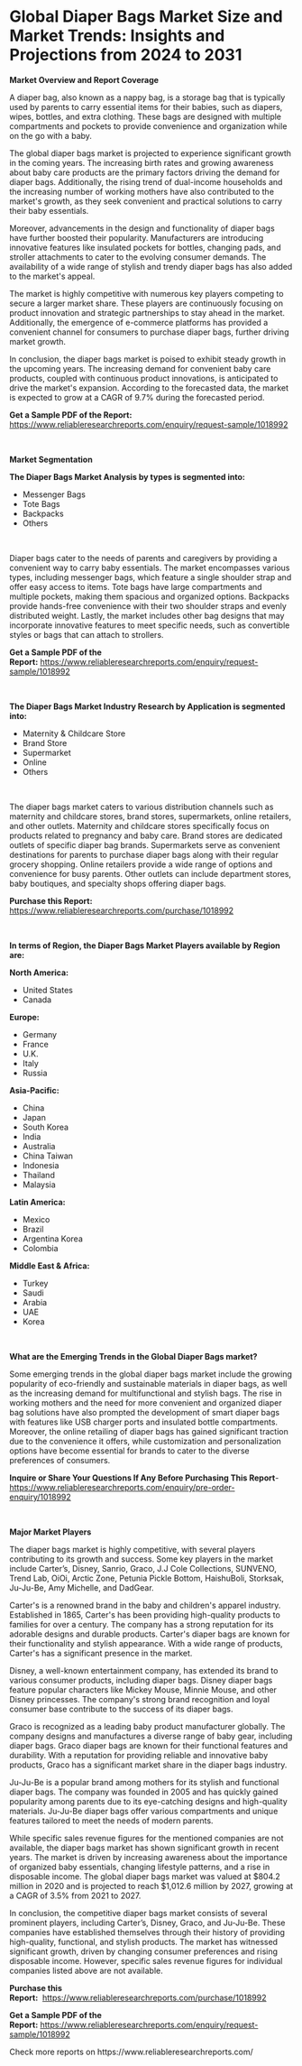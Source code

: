 <p><h1>Global Diaper Bags Market Size and Market Trends: Insights and Projections from 2024 to 2031</h1></p><p><strong>Market Overview and Report Coverage</strong></p>
<p><p>A diaper bag, also known as a nappy bag, is a storage bag that is typically used by parents to carry essential items for their babies, such as diapers, wipes, bottles, and extra clothing. These bags are designed with multiple compartments and pockets to provide convenience and organization while on the go with a baby.</p><p>The global diaper bags market is projected to experience significant growth in the coming years. The increasing birth rates and growing awareness about baby care products are the primary factors driving the demand for diaper bags. Additionally, the rising trend of dual-income households and the increasing number of working mothers have also contributed to the market's growth, as they seek convenient and practical solutions to carry their baby essentials.</p><p>Moreover, advancements in the design and functionality of diaper bags have further boosted their popularity. Manufacturers are introducing innovative features like insulated pockets for bottles, changing pads, and stroller attachments to cater to the evolving consumer demands. The availability of a wide range of stylish and trendy diaper bags has also added to the market's appeal.</p><p>The market is highly competitive with numerous key players competing to secure a larger market share. These players are continuously focusing on product innovation and strategic partnerships to stay ahead in the market. Additionally, the emergence of e-commerce platforms has provided a convenient channel for consumers to purchase diaper bags, further driving market growth.</p><p>In conclusion, the diaper bags market is poised to exhibit steady growth in the upcoming years. The increasing demand for convenient baby care products, coupled with continuous product innovations, is anticipated to drive the market's expansion. According to the forecasted data, the market is expected to grow at a CAGR of 9.7% during the forecasted period.</p></p>
<p><strong>Get a Sample PDF of the Report:</strong> <a href="https://www.reliableresearchreports.com/enquiry/request-sample/1018992">https://www.reliableresearchreports.com/enquiry/request-sample/1018992</a></p>
<p>&nbsp;</p>
<p><strong>Market Segmentation</strong></p>
<p><strong>The Diaper Bags Market Analysis by types is segmented into:</strong></p>
<p><ul><li>Messenger Bags</li><li>Tote Bags</li><li>Backpacks</li><li>Others</li></ul></p>
<p>&nbsp;</p>
<p><p>Diaper bags cater to the needs of parents and caregivers by providing a convenient way to carry baby essentials. The market encompasses various types, including messenger bags, which feature a single shoulder strap and offer easy access to items. Tote bags have large compartments and multiple pockets, making them spacious and organized options. Backpacks provide hands-free convenience with their two shoulder straps and evenly distributed weight. Lastly, the market includes other bag designs that may incorporate innovative features to meet specific needs, such as convertible styles or bags that can attach to strollers.</p></p>
<p><strong>Get a Sample PDF of the Report:</strong>&nbsp;<a href="https://www.reliableresearchreports.com/enquiry/request-sample/1018992">https://www.reliableresearchreports.com/enquiry/request-sample/1018992</a></p>
<p>&nbsp;</p>
<p><strong>The Diaper Bags Market Industry Research by Application is segmented into:</strong></p>
<p><ul><li>Maternity & Childcare Store</li><li>Brand Store</li><li>Supermarket</li><li>Online</li><li>Others</li></ul></p>
<p>&nbsp;</p>
<p><p>The diaper bags market caters to various distribution channels such as maternity and childcare stores, brand stores, supermarkets, online retailers, and other outlets. Maternity and childcare stores specifically focus on products related to pregnancy and baby care. Brand stores are dedicated outlets of specific diaper bag brands. Supermarkets serve as convenient destinations for parents to purchase diaper bags along with their regular grocery shopping. Online retailers provide a wide range of options and convenience for busy parents. Other outlets can include department stores, baby boutiques, and specialty shops offering diaper bags.</p></p>
<p><strong>Purchase this Report:</strong>&nbsp; <a href="https://www.reliableresearchreports.com/purchase/1018992">https://www.reliableresearchreports.com/purchase/1018992</a></p>
<p>&nbsp;</p>
<p><strong>In terms of Region, the Diaper Bags Market Players available by Region are:</strong></p>
<p>
    <p> <strong> North America: </strong>
        <ul>
            <li>United States</li>
            <li>Canada</li>
        </ul>
        </p> 
    <p> <strong> Europe: </strong>
        <ul>
            <li>Germany</li>
            <li>France</li>
            <li>U.K.</li>
            <li>Italy</li>
            <li>Russia</li>
        </ul>
        </p> 
    <p> <strong> Asia-Pacific: </strong>
        <ul>
            <li>China</li>
            <li>Japan</li>
            <li>South Korea</li>
            <li>India</li>
            <li>Australia</li>
            <li>China Taiwan</li>
            <li>Indonesia</li>
            <li>Thailand</li>
            <li>Malaysia</li>
        </ul>
        </p> 
    <p> <strong> Latin America: </strong>
        <ul>
            <li>Mexico</li>
            <li>Brazil</li>
            <li>Argentina Korea</li>
            <li>Colombia</li>
        </ul>
        </p> 
    <p> <strong> Middle East & Africa: </strong>
        <ul>
            <li>Turkey</li>
            <li>Saudi</li>
            <li>Arabia</li>
            <li>UAE</li>
            <li>Korea</li>
        </ul>
    </p>
    </p>
<p>&nbsp;</p>
<p><strong>What are the Emerging Trends in the Global Diaper Bags market?</strong></p>
<p><p>Some emerging trends in the global diaper bags market include the growing popularity of eco-friendly and sustainable materials in diaper bags, as well as the increasing demand for multifunctional and stylish bags. The rise in working mothers and the need for more convenient and organized diaper bag solutions have also prompted the development of smart diaper bags with features like USB charger ports and insulated bottle compartments. Moreover, the online retailing of diaper bags has gained significant traction due to the convenience it offers, while customization and personalization options have become essential for brands to cater to the diverse preferences of consumers.</p></p>
<p><strong>Inquire or Share Your Questions If Any Before Purchasing This Report</strong>- <a href="https://www.reliableresearchreports.com/enquiry/pre-order-enquiry/1018992">https://www.reliableresearchreports.com/enquiry/pre-order-enquiry/1018992</a></p>
<p>&nbsp;</p>
<p><strong>Major Market Players</strong></p>
<p><p>The diaper bags market is highly competitive, with several players contributing to its growth and success. Some key players in the market include Carter’s, Disney, Sanrio, Graco, J.J Cole Collections, SUNVENO, Trend Lab, OiOi, Arctic Zone, Petunia Pickle Bottom, HaishuBoli, Storksak, Ju-Ju-Be, Amy Michelle, and DadGear.</p><p>Carter's is a renowned brand in the baby and children's apparel industry. Established in 1865, Carter's has been providing high-quality products to families for over a century. The company has a strong reputation for its adorable designs and durable products. Carter's diaper bags are known for their functionality and stylish appearance. With a wide range of products, Carter's has a significant presence in the market.</p><p>Disney, a well-known entertainment company, has extended its brand to various consumer products, including diaper bags. Disney diaper bags feature popular characters like Mickey Mouse, Minnie Mouse, and other Disney princesses. The company's strong brand recognition and loyal consumer base contribute to the success of its diaper bags.</p><p>Graco is recognized as a leading baby product manufacturer globally. The company designs and manufactures a diverse range of baby gear, including diaper bags. Graco diaper bags are known for their functional features and durability. With a reputation for providing reliable and innovative baby products, Graco has a significant market share in the diaper bags industry.</p><p>Ju-Ju-Be is a popular brand among mothers for its stylish and functional diaper bags. The company was founded in 2005 and has quickly gained popularity among parents due to its eye-catching designs and high-quality materials. Ju-Ju-Be diaper bags offer various compartments and unique features tailored to meet the needs of modern parents.</p><p>While specific sales revenue figures for the mentioned companies are not available, the diaper bags market has shown significant growth in recent years. The market is driven by increasing awareness about the importance of organized baby essentials, changing lifestyle patterns, and a rise in disposable income. The global diaper bags market was valued at $804.2 million in 2020 and is projected to reach $1,012.6 million by 2027, growing at a CAGR of 3.5% from 2021 to 2027.</p><p>In conclusion, the competitive diaper bags market consists of several prominent players, including Carter’s, Disney, Graco, and Ju-Ju-Be. These companies have established themselves through their history of providing high-quality, functional, and stylish products. The market has witnessed significant growth, driven by changing consumer preferences and rising disposable income. However, specific sales revenue figures for individual companies listed above are not available.</p></p>
<p><strong>Purchase this Report:</strong>&nbsp;&nbsp;<a href="https://www.reliableresearchreports.com/purchase/1018992">https://www.reliableresearchreports.com/purchase/1018992</a></p>
<p></p>
<p><strong>Get a Sample PDF of the Report:</strong>&nbsp;<a href="https://www.reliableresearchreports.com/enquiry/request-sample/1018992">https://www.reliableresearchreports.com/enquiry/request-sample/1018992</a></p>
<p>Check more reports on https://www.reliableresearchreports.com/</p>
